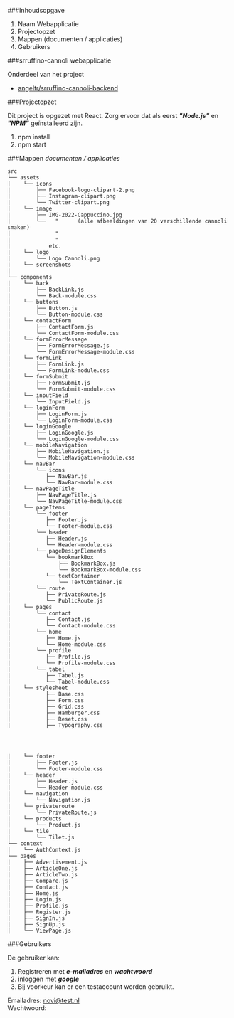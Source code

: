 ###Inhoudsopgave

1. Naam Webapplicatie
2. Projectopzet
3. Mappen (documenten / applicaties)
4. Gebruikers

###srruffino-cannoli webapplicatie

Onderdeel van het project
- [angeltr/srruffino-cannoli-backend](https://github.com/angeltr/srruffino-cannoli-backend)

###Projectopzet

Dit project is opgezet met React.
Zorg ervoor dat als eerst ***"Node.js"*** en ***"NPM"*** geïnstalleerd zijn.

1. npm install
2. npm start

###Mappen
*documenten / applicaties*

```
src
└── assets
|    └── icons
|        ├── Facebook-logo-clipart-2.png
|        ├── Instagram-clipart.png
|        └── Twitter-clipart.png 
|    └── image
|        ├── IMG-2022-Cappuccino.jpg
|        └──   "      (alle afbeeldingen van 20 verschillende cannoli smaken)
|              "              
|              "             
|            etc.
|    └── logo    
|        └── Logo Cannoli.png
|    └── screenshots     
|   
└── components
|    └── back
|        ├── BackLink.js
|        └── Back-module.css   
|    └── buttons
|        ├── Button.js
|        └── Button-module.css   
|    └── contactForm
|        ├── ContactForm.js
|        └── ContactForm-module.css    
|    └── formErrorMessage
|        ├── FormErrorMessage.js
|        └── FormErrorMessage-module.css    
|    └── formLink
|        ├── FormLink.js
|        └── FormLink-module.css
|    └── formSubmit
|        ├── FormSubmit.js
|        └── FormSubmit-module.css
|    └── inputField
|        └── InputField.js
|    └── loginForm
|        ├── LoginForm.js
|        └── LoginForm-module.css
|    └── loginGoogle
|        ├── LoginGoogle.js
|        └── LoginGoogle-module.css
|    └── mobileNavigation
|        ├── MobileNavigation.js
|        └── MobileNavigation-module.css
|    └── navBar
|        └── icons
|           ├── NavBar.js
|           └── NavBar-module.css
|    └── navPageTitle
|        ├── NavPageTitle.js
|        └── NavPageTitle-module.css
|    └── pageItems
|        └── footer
|           ├── Footer.js
|           └── Footer-module.css
|        └── header
|           ├── Header.js
|           └── Header-module.css
|        └── pageDesignElements
|           └── bookmarkBox
|               ├── BookmarkBox.js
|               └── BookmarkBox-module.css
|           └── textContainer
|               └── TextContainer.js
|        └── route
|           ├── PrivateRoute.js
|           └── PublicRoute.js
|    └── pages
|        └── contact
|           ├── Contact.js
|           └── Contact-module.css
|        └── home
|           ├── Home.js
|           └── Home-module.css
|        └── profile
|           ├── Profile.js
|           └── Profile-module.css
|        └── tabel
|           ├── Tabel.js
|           └── Tabel-module.css
|    └── stylesheet
|           ├── Base.css
|           ├── Form.css
|           ├── Grid.css
|           ├── Hamburger.css
|           ├── Reset.css
|           ├── Typography.css




|    └── footer
|        ├── Footer.js
|        └── Footer-module.css
|    └── header
|        ├── Header.js
|        └── Header-module.css
|    └── navigation
|        └── Navigation.js
|    └── privateroute
|        └── PrivateRoute.js
|    └── products
|        └── Product.js
|    └── tile
|        └── Tilet.js  
└── context  
|    └── AuthContext.js
└── pages
|    ├── Advertisement.js
|    ├── ArticleOne.js
|    ├── ArticleTwo.js
|    ├── Compare.js
|    ├── Contact.js   
|    ├── Home.js   
|    ├── Login.js 
|    ├── Profile.js    
|    ├── Register.js   
|    ├── SignIn.js 
|    ├── SignUp.js    
|    └── ViewPage.js   
```

###Gebruikers

De gebruiker kan:

1. Registreren met ***e-mailadres*** en ***wachtwoord***
2. inloggen met ***google***
3. Bij voorkeur kan er een testaccount worden gebruikt.

Emailadres: novi@test.nl  
Wachtwoord:

